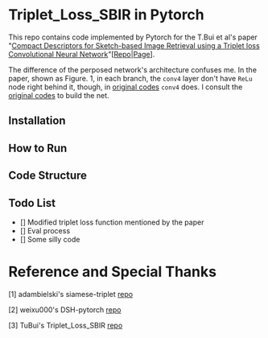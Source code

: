 # Triplet_Loss_SBIR in Pytorch
This repo contains code implemented by Pytorch for the T.Bui et al's paper "[Compact Descriptors for Sketch-based Image Retrieval using a Triplet loss Convolutional Neural Network](https://doi.org/10.1016/j.cviu.2017.06.007)"[[Repo](https://github.com/TuBui/Triplet_Loss_SBIR)|[Page](http://www.cvssp.org/data/Flickr25K/CVIU16.html)].

The difference of the perposed network's architecture confuses me. In the paper, shown as Figure. 1, in each branch, the ``conv4`` layer don't have ``ReLu`` node right behind it, though, in [original codes](https://github.com/TuBui/Triplet_Loss_SBIR/blob/master/models/train.prototxt) ``conv4`` does.
I consult the [original codes](https://github.com/TuBui/Triplet_Loss_SBIR/blob/master/models/train.prototxt) to build the net.

## Installation

## How to Run

## Code Structure

## Todo List
* [] Modified triplet loss function mentioned by the paper
* [] Eval process 
* [] Some silly code

# Reference and Special Thanks

[1] adambielski's siamese-triplet [repo]()

[2] weixu000's DSH-pytorch [repo]()

[3] TuBui's Triplet_Loss_SBIR [repo]()